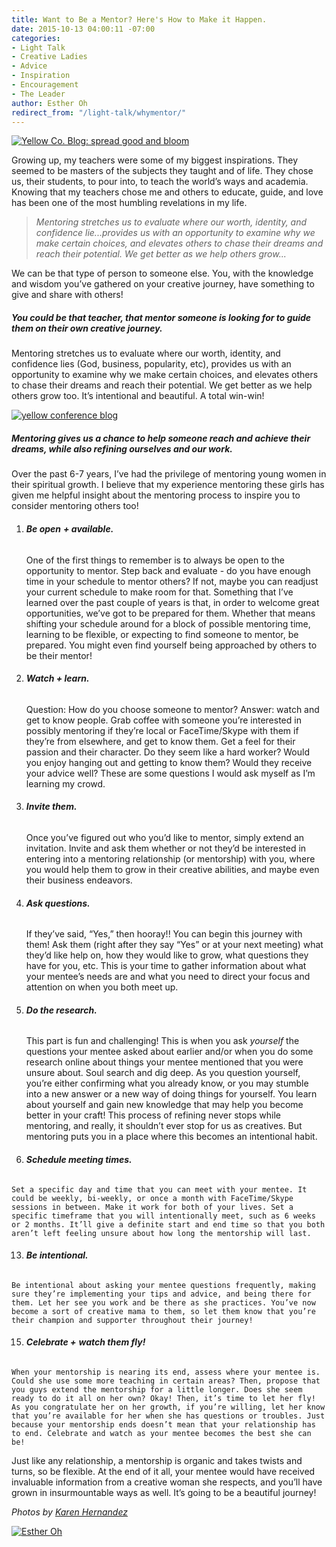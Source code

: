 ```yaml
---
title: Want to Be a Mentor? Here's How to Make it Happen.
date: 2015-10-13 04:00:11 -07:00
categories:
- Light Talk
- Creative Ladies
- Advice
- Inspiration
- Encouragement
- The Leader
author: Esther Oh
redirect_from: "/light-talk/whymentor/"
---
```


[![Yellow Co. Blog: spread good and bloom](https://yellow-blog-images.imgix.net/2015/10/untitled-142-of-1234.jpg)](https://yellow-blog-images.imgix.net/2015/10/untitled-142-of-1234.jpg)

Growing up, my teachers were some of my biggest inspirations. They seemed to be masters of the subjects they taught and of life. They chose us, their students, to pour into, to teach the world’s ways and academia. Knowing that my teachers chose me and others to educate, guide, and love has been one of the most humbling revelations in my life.

> _Mentoring stretches us to evaluate where our worth, identity, and confidence lie...provides us with an opportunity to examine why we make certain choices, and elevates others to chase their dreams and reach their potential. We get better as we help others grow..._

We can be that type of person to someone else. You, with the knowledge and wisdom you’ve gathered on your creative journey, have something to give and share with others!

##### You could be that teacher, that mentor someone is looking for to guide them on their own creative journey.

Mentoring stretches us to evaluate where our worth, identity, and confidence lies (God, business, popularity, etc), provides us with an opportunity to examine why we make certain choices, and elevates others to chase their dreams and reach their potential. We get better as we help others grow too. It’s intentional and beautiful. A total win-win!

[![yellow conference blog](https://yellow-blog-images.imgix.net/2015/10/untitled-74-of-1234.jpg)](https://yellow-blog-images.imgix.net/2015/10/untitled-74-of-1234.jpg)

##### Mentoring gives us a chance to help someone reach and achieve their dreams, while also refining ourselves and our work.

Over the past 6-7 years, I’ve had the privilege of mentoring young women in their spiritual growth. I believe that my experience mentoring these girls has given me helpful insight about the mentoring process to inspire you to consider mentoring others too!

1.  ###### **Be open** **+ available.**

    One of the first things to remember is to always be open to the opportunity to mentor. Step back and evaluate - do you have enough time in your schedule to mentor others? If not, maybe you can readjust your current schedule to make room for that. Something that I’ve learned over the past couple of years is that, in order to welcome great opportunities, we’ve got to be prepared for them. Whether that means shifting your schedule around for a block of possible mentoring time, learning to be flexible, or expecting to find someone to mentor, be prepared. You might even find yourself being approached by others to be their mentor!

3.  ###### **Watch + learn.**

    Question: How do you choose someone to mentor? Answer: watch and get to know people. Grab coffee with someone you’re interested in possibly mentoring if they’re local or FaceTime/Skype with them if they’re from elsewhere, and get to know them. Get a feel for their passion and their character. Do they seem like a hard worker? Would you enjoy hanging out and getting to know them? Would they receive your advice well? These are some questions I would ask myself as I’m learning my crowd.

5.  ###### **Invite them.**

    Once you’ve figured out who you’d like to mentor, simply extend an invitation. Invite and ask them whether or not they’d be interested in entering into a mentoring relationship (or mentorship) with you, where you would help them to grow in their creative abilities, and maybe even their business endeavors.

7.  ###### **Ask questions.**

    If they’ve said, “Yes,” then hooray!! You can begin this journey with them! Ask them (right after they say “Yes” or at your next meeting) what they’d like help on, how they would like to grow, what questions they have for you, etc. This is your time to gather information about what your mentee’s needs are and what you need to direct your focus and attention on when you both meet up.

9.  ###### **Do the research.**

    This part is fun and challenging! This is when you ask _yourself_ the questions your mentee asked about earlier and/or when you do some research online about things your mentee mentioned that you were unsure about. Soul search and dig deep. As you question yourself, you’re either confirming what you already know, or you may stumble into a new answer or a new way of doing things for yourself. You learn about yourself and gain new knowledge that may help you become better in your craft! This process of refining never stops while mentoring, and really, it shouldn’t ever stop for us as creatives. But mentoring puts you in a place where this becomes an intentional habit.

11.  ###### **Schedule meeting times.**

    Set a specific day and time that you can meet with your mentee. It could be weekly, bi-weekly, or once a month with FaceTime/Skype sessions in between. Make it work for both of your lives. Set a specific timeframe that you will intentionally meet, such as 6 weeks or 2 months. It’ll give a definite start and end time so that you both aren’t left feeling unsure about how long the mentorship will last.

13.  ###### **Be intentional.**

    Be intentional about asking your mentee questions frequently, making sure they’re implementing your tips and advice, and being there for them. Let her see you work and be there as she practices. You’ve now become a sort of creative mama to them, so let them know that you’re their champion and supporter throughout their journey!

15.  ###### **Celebrate +** **watch them fly!**

    When your mentorship is nearing its end, assess where your mentee is. Could she use some more teaching in certain areas? Then, propose that you guys extend the mentorship for a little longer. Does she seem ready to do it all on her own? Okay! Then, it’s time to let her fly! As you congratulate her on her growth, if you’re willing, let her know that you’re available for her when she has questions or troubles. Just because your mentorship ends doesn’t mean that your relationship has to end. Celebrate and watch as your mentee becomes the best she can be!

Just like any relationship, a mentorship is organic and takes twists and turns, so be flexible. At the end of it all, your mentee would have received invaluable information from a creative woman she respects, and you’ll have grown in insurmountable ways as well. It’s going to be a beautiful journey!

_Photos by [Karen Hernandez](http://www.karenmariehernandez.com/)_

[![Esther Oh](https://yellow-blog-images.imgix.net/2015/12/estherOh.jpg)](https://estherohx.wordpress.com/)

